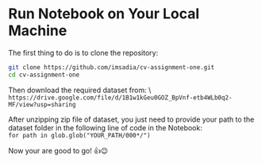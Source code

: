 # Run Notebook on Your Local Machine

The first thing to do is to clone the repository:

```sh
git clone https://github.com/imsadia/cv-assignment-one.git
cd cv-assignment-one
```

Then download the required dataset from: \ 
`https://drive.google.com/file/d/1B1w1kGeu0GOZ_BpVnf-etb4WLb0q2-MF/view?usp=sharing`

After unzipping zip file of dataset, you just need to provide your path to the dataset folder in the following line of code in the Notebook: \
`for path in glob.glob("YOUR_PATH/000*/")`

Now your are good to go! :thumbsup::wink:
